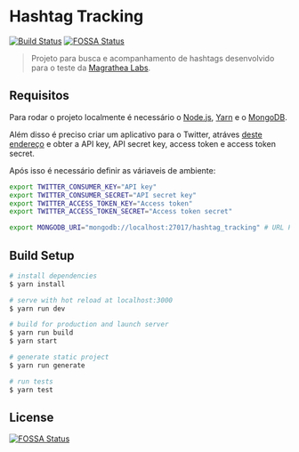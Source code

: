 # Hashtag Tracking
[![Build Status](https://travis-ci.com/castilh0s/Hashtag-Tracking.svg?branch=master)](https://travis-ci.com/castilh0s/Hashtag-Tracking)
[![FOSSA Status](https://app.fossa.io/api/projects/git%2Bgithub.com%2Fcastilh0s%2FHashtag-Tracking.svg?type=shield)](https://app.fossa.io/projects/git%2Bgithub.com%2Fcastilh0s%2FHashtag-Tracking?ref=badge_shield)

> Projeto para busca e acompanhamento de hashtags desenvolvido para o teste da [Magrathea Labs](https://www.magrathealabs.com/).

## Requisitos

Para rodar o projeto localmente é necessário o [Node.js](https://nodejs.org/en/), [Yarn](https://yarnpkg.com/) e o [MongoDB](https://www.mongodb.com/).

Além disso é preciso criar um aplicativo para o Twitter, atráves [deste endereço](https://developer.twitter.com/) e obter a API key, API secret key, access token e access token secret.

Após isso é necessário definir as váriaveis de ambiente:

```bash
export TWITTER_CONSUMER_KEY="API key"
export TWITTER_CONSUMER_SECRET="API secret key"
export TWITTER_ACCESS_TOKEN_KEY="Access token"
export TWITTER_ACCESS_TOKEN_SECRET="Access token secret"

export MONGODB_URI="mongodb://localhost:27017/hashtag_tracking" # URL Padrão
```

## Build Setup

``` bash
# install dependencies
$ yarn install

# serve with hot reload at localhost:3000
$ yarn run dev

# build for production and launch server
$ yarn run build
$ yarn start

# generate static project
$ yarn run generate

# run tests
$ yarn test
```


## License
[![FOSSA Status](https://app.fossa.io/api/projects/git%2Bgithub.com%2Fcastilh0s%2FHashtag-Tracking.svg?type=large)](https://app.fossa.io/projects/git%2Bgithub.com%2Fcastilh0s%2FHashtag-Tracking?ref=badge_large)
